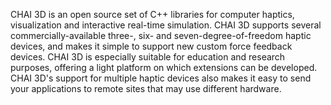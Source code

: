 CHAI 3D is an open source set of C++ libraries for computer haptics, visualization and interactive real-time simulation. CHAI 3D supports several commercially-available three-, six- and seven-degree-of-freedom haptic devices, and makes it simple to support new custom force feedback devices. CHAI 3D is especially suitable for education and research purposes, offering a light platform on which extensions can be developed. CHAI 3D's support for multiple haptic devices also makes it easy to send your applications to remote sites that may use different hardware.